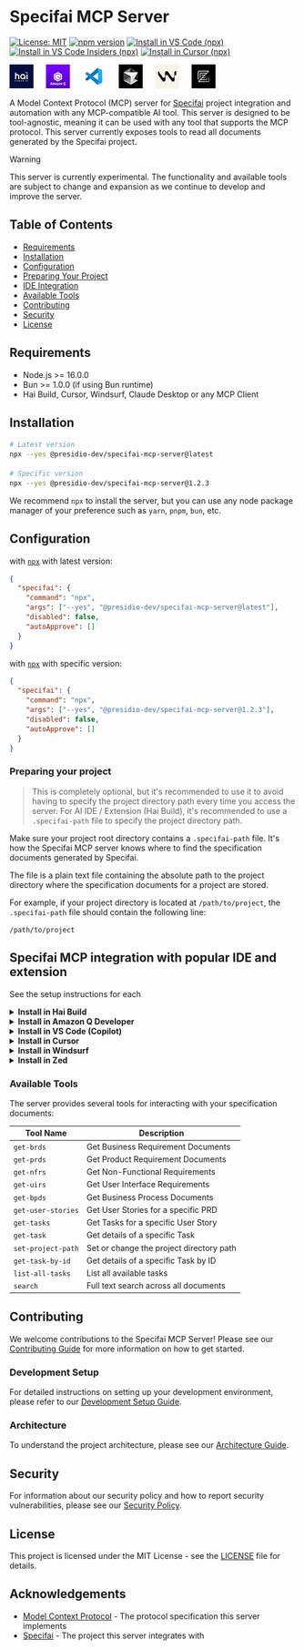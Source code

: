 # Specifai MCP Server

[![License: MIT](https://img.shields.io/badge/License-MIT-yellow.svg)](https://opensource.org/licenses/MIT)
[![npm version](https://img.shields.io/npm/v/@presidio-dev/specifai-mcp-server.svg)](https://www.npmjs.com/package/@presidio-dev/specifai-mcp-server)
[<img alt="Install in VS Code (npx)" src="https://img.shields.io/badge/VS_Code-VS_Code?style=plastic&label=Install&color=0098FF">](https://insiders.vscode.dev/redirect?url=vscode:mcp/install?{"name":"specifai","command":"npx","args":["-y","@presidio-dev/specifai-mcp-server@latest"]})
[<img alt="Install in VS Code Insiders (npx)" src="https://img.shields.io/badge/VS_Code_Insiders-VS_Code_Insiders?style=plastic&label=Install&color=24bfa5">](https://insiders.vscode.dev/redirect?url=vscode-insiders:mcp/install?{"name":"specifai","command":"npx","args":["-y","@presidio-dev/specifai-mcp-server@latest"]})
[<img alt="Install in Cursor (npx)" src="https://img.shields.io/badge/Cursor-Cursor?style=plastic&label=Install&color=1A1A1A">](https://cursor.com/install-mcp?name=specifai&config=eyJjb21tYW5kIjoibnB4IC15IEBwcmVzaWRpby1kZXYvc3BlY2lmYWktbWNwLXNlcnZlckBsYXRlc3QifQ==)

<p>
  <img style="margin-right:18px;" src="assets/img/hai.png" alt="Hai Build" />
  <img style="margin-right:18px;" src="assets/img/amazon-q.png" alt="Amazon Q" />
  <img style="margin-right:18px;" src="assets/img/vsc.png" alt="VS Code" />
  <img style="margin-right:18px;" src="assets/img/cursor.png" alt="Cursor" />
  <img style="margin-right:18px;" src="assets/img/windsurf.png" alt="Windsurf" />
  <img style="margin-right:18px;" src="assets/img/zed.png" alt="Zed" />
</p>

A Model Context Protocol (MCP) server for [Specifai](https://github.com/presidio-oss/specifai) project integration and automation with any MCP-compatible AI tool. This server is designed to be tool-agnostic, meaning it can be used with any tool that supports the MCP protocol. This server currently exposes tools to read all documents generated by the Specifai project.

> [!WARNING]
> This server is currently experimental. The functionality and available tools are subject to change and expansion as we continue to develop and improve the server.

## Table of Contents

- [Requirements](#requirements)
- [Installation](#installation)
- [Configuration](#configuration)
- [Preparing Your Project](#preparing-your-project)
- [IDE Integration](#specifai-mcp-integration-with-popular-ide-and-extension)
- [Available Tools](#available-tools)
- [Contributing](#contributing)
- [Security](#security)
- [License](#license)

## Requirements

- Node.js >= 16.0.0
- Bun >= 1.0.0 (if using Bun runtime)
- Hai Build, Cursor, Windsurf, Claude Desktop or any MCP Client

## Installation

```bash
# Latest version
npx --yes @presidio-dev/specifai-mcp-server@latest

# Specific version
npx --yes @presidio-dev/specifai-mcp-server@1.2.3
```

We recommend `npx` to install the server, but you can use any node package manager of your preference such as `yarn`, `pnpm`, `bun`, etc.

## Configuration

with [`npx`](https://docs.npmjs.com/cli/v8/commands/npx) with latest version:

```json
{
  "specifai": {
    "command": "npx",
    "args": ["--yes", "@presidio-dev/specifai-mcp-server@latest"],
    "disabled": false,
    "autoApprove": []
  }
}
```

with [`npx`](https://docs.npmjs.com/cli/v8/commands/npx) with specific version:

```json
{
  "specifai": {
    "command": "npx",
    "args": ["--yes", "@presidio-dev/specifai-mcp-server@1.2.3"],
    "disabled": false,
    "autoApprove": []
  }
}
```

### Preparing your project

> This is completely optional, but it's recommended to use it to avoid having to specify the project directory path every time you access the server. For AI IDE / Extension (Hai Build), it's recommended to use a `.specifai-path` file to specify the project directory path.

Make sure your project root directory contains a `.specifai-path` file. It's how the Specifai MCP server knows where to find the specification documents generated by Specifai.

The file is a plain text file containing the absolute path to the project directory where the specification documents for a project are stored.

For example, if your project directory is located at `/path/to/project`, the `.specifai-path` file should contain the following line:

```
/path/to/project
```

## Specifai MCP integration with popular IDE and extension

See the setup instructions for each

<details>

<summary><b>Install in Hai Build</b></summary>

Add the following to your `hai_mcp_settings.json` file. To open this file from Hai Build, click the "MCP Servers" icon, select the "Installed" tab, and then click "Configure MCP Servers".

See the [Hai Build MCP documentation](https://github.com/presidio-oss/cline-based-code-generator/blob/main/docs/mcp/configuring-mcp-servers.mdx) for more info.

```json
{
  "mcpServers": {
    "specifai": {
      "command": "npx",
      "args": ["-y", "@presidio-dev/specifai-mcp-server@latest"]
    }
  }
}
```

</details>

<details>

<summary><b>Install in Amazon Q Developer</b></summary>

Add the following to your Amazon Q Developer configuration file. See [MCP configuration for Q Developer in the IDE](https://docs.aws.amazon.com/amazonq/latest/qdeveloper-ug/mcp-ide.html#mcp-ide-configuration-add-server) for more details.

The configuration file can be stored globally at `~/.aws/amazonq/mcp.json` to be available across all your projects, or locally within your project at `.amazonq/mcp.json`.

```json
{
  "mcpServers": {
    "specifai": {
      "command": "npx",
      "args": ["-y", "@presidio-dev/specifai-mcp-server@latest"]
    }
  }
}
```

</details>

<details>

<summary><b>Install in VS Code (Copilot)</b></summary>

[<img alt="Install in VS Code (npx)" src="https://img.shields.io/badge/VS_Code-VS_Code?style=plastic&label=Install&color=0098FF">](https://insiders.vscode.dev/redirect?url=vscode:mcp/install?{"name":"specifai","command":"npx","args":["-y","@presidio-dev/specifai-mcp-server@latest"]})
[<img alt="Install in VS Code Insiders (npx)" src="https://img.shields.io/badge/VS_Code_Insiders-VS_Code_Insiders?style=plastic&label=Install&color=24bfa5">](https://insiders.vscode.dev/redirect?url=vscode-insiders:mcp/install?{"name":"specifai","command":"npx","args":["-y","@presidio-dev/specifai-mcp-server@latest"]})

First, enable MCP support in VS Code by opening Settings (`Ctrl+,`), searching for `mcp.enabled`, and checking the box.

Then, add the following configuration to your user or workspace `settings.json` file. See the [VS Code MCP documentation](https://code.visualstudio.com/docs/copilot/chat/mcp-servers) for more info.

```json
"mcp": {
  "servers": {
    "specifai": {
      "type": "stdio",
      "command": "npx",
      "args": ["-y", "@presidio-dev/specifai-mcp-server@latest"]
    }
  }
}
```

</details>

<details>
<summary><b>Install in Cursor</b></summary>

The easiest way to install is with the one-click installation button below.

[<img alt="Install in Cursor (npx)" src="https://img.shields.io/badge/Cursor-Cursor?style=plastic&label=Install&color=1A1A1A">](https://cursor.com/install-mcp?name=specifai&config=eyJjb21tYW5kIjoibnB4IC15IEBwcmVzaWRpby1kZXYvc3BlY2lmYWktbWNwLXNlcnZlckBsYXRlc3QifQ==)

Alternatively, you can manually configure the server by adding the following to your `mcp.json` file. This file can be located globally at `~/.cursor/mcp.json` or within a specific project at `.cursor/mcp.json`. See the [Cursor MCP documentation](https://docs.cursor.com/context/model-context-protocol) for more information.

```json
{
  "mcpServers": {
    "specifai": {
      "command": "npx",
      "args": ["--yes", "@presidio-dev/specifai-mcp-server@latest"]
    }
  }
}
```

</details>

<details>
<summary><b>Install in Windsurf</b></summary>

Add the following to your `~/.codeium/windsurf/mcp_config.json` file. See the [Windsurf MCP documentation](https://docs.windsurf.com/windsurf/cascade/mcp) for more information.

```json
{
  "mcpServers": {
    "specifai": {
      "command": "npx",
      "args": ["-y", "@presidio-dev/specifai-mcp-server@latest"]
    }
  }
}
```

</details>

<details>
<summary><b>Install in Zed</b></summary>

You can add the Specifai MCP server in Zed by editing your `settings.json` file (accessible via the `zed: settings` action) or by using the Agent Panel's configuration UI (`agent: open configuration`). See the [Zed MCP documentation](https://zed.dev/docs/ai/mcp#add-your-own-mcp-server) for more information.

Add the following to your `settings.json`:

```json
{
  "context_servers": {
    "specifai": {
      "command": {
        "path": "npx",
        "args": ["-y", "@presidio-dev/specifai-mcp-server@latest"]
      }
    }
  }
}
```

</details>

### Available Tools

The server provides several tools for interacting with your specification documents:

| Tool Name          | Description                              |
| ------------------ | ---------------------------------------- |
| `get-brds`         | Get Business Requirement Documents       |
| `get-prds`         | Get Product Requirement Documents        |
| `get-nfrs`         | Get Non-Functional Requirements          |
| `get-uirs`         | Get User Interface Requirements          |
| `get-bpds`         | Get Business Process Documents           |
| `get-user-stories` | Get User Stories for a specific PRD      |
| `get-tasks`        | Get Tasks for a specific User Story      |
| `get-task`         | Get details of a specific Task           |
| `set-project-path` | Set or change the project directory path |
| `get-task-by-id`   | Get details of a specific Task by ID     |
| `list-all-tasks`   | List all available tasks                 |
| `search`           | Full text search across all documents    |

## Contributing

We welcome contributions to the Specifai MCP Server! Please see our [Contributing Guide](CONTRIBUTING.md) for more information on how to get started.

### Development Setup

For detailed instructions on setting up your development environment, please refer to our [Development Setup Guide](docs/dev/02-development-setup.md).

### Architecture

To understand the project architecture, please see our [Architecture Guide](docs/dev/03-architecture-guide.md).

## Security

For information about our security policy and how to report security vulnerabilities, please see our [Security Policy](SECURITY.md).

## License

This project is licensed under the MIT License - see the [LICENSE](LICENSE) file for details.

## Acknowledgements

- [Model Context Protocol](https://modelcontextprotocol.io/) - The protocol specification this server implements
- [Specifai](https://github.com/presidio-oss/specifai) - The project this server integrates with
